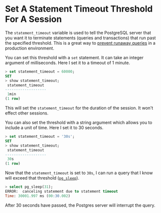 # Set A Statement Timeout Threshold For A Session

The `statement_timeout` variable is used to tell the PostgreSQL server that you
want it to terminate statements (queries and transactions) that run past the
specified threshold. This is a great way to [prevent runaway
queries](https://blog.crunchydata.com/blog/control-runaway-postgres-queries-with-statement-timeout)
in a production environment.

You can set this threshold with a `set` statement. It can take an integer
argument of milliseconds. Here I set it to a timeout of 1 minute.

```sql
> set statement_timeout = 60000;
SET
> show statement_timeout;
 statement_timeout
-------------------
 1min
(1 row)
```

This will set the `statement_timeout` for the duration of the session. It won't
effect other sessions.

You can also set the threshold with a string argument which allows you to
include a unit of time. Here I set it to 30 seconds.

```sql
> set statement_timeout = '30s';
SET
> show statement_timeout;
 statement_timeout
-------------------
 30s
(1 row)
```

Now that the `statement_timeout` is set to `30s`, I can run a query that I know
will exceed that threshold
([`pg_sleep`](https://www.postgresql.org/docs/current/functions-datetime.html#FUNCTIONS-DATETIME-DELAY)).

```sql
> select pg_sleep(31);
ERROR:  canceling statement due to statement timeout
Time: 30001.997 ms (00:30.002)
```

After 30 seconds have passed, the Postgres server will interrupt the query.
